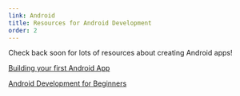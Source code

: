 ```yaml
---
link: Android
title: Resources for Android Development
order: 2
---
```

Check back soon for lots of resources about creating Android apps!

[Building your first Android App](https://developer.android.com/training/basics/firstapp/index.html?hl=cn)

[Android Development for Beginners](https://www.youtube.com/playlist?list=PLGLfVvz_LVvSKgnFm8-6Fz1cd6zt_KxTC)

